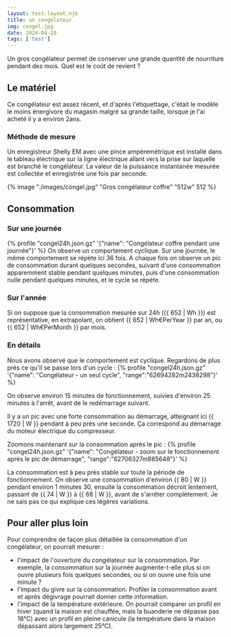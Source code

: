 ```yaml
---
layout: test-layout.njk 
title: un congélateur
img: congel.jpg
date: 2024-04-10
tags: ['test']
---
```


Un gros congélateur permet de conserver une grande quantité de nourriture pendant des mois. Quel est le coût de revient ?
<!-- excerpt -->

## Le matériel
<div id="Introduction">
<div>

Ce congélateur est assez récent, et d'après l'étiquettage, c'était le modèle le moins énergivore du magasin malgré sa grande taille, lorsque je l'ai acheté il y a environ 2ans.

### Méthode de mesure

Un enregistreur Shelly EM avec une pince ampèremétrique est installé dans le tableau électrique sur la ligne électrique allant vers la prise sur laquelle est branché le congélateur.
La valeur de la puissance instantanée mesurée est collectée et enregistrée une fois par seconde.
</div>
{% image "./images/congel.jpg" "Gros congélateur coffre" "512w" 512 %}
</div>

## Consommation

### Sur une journée

{% profile "congel24h.json.gz" '{"name": "Congélateur coffre pendant une journée"}' %}
On observe un comportement cyclique. Sur une journée, le même comportement se répète ici 36 fois. A chaque fois on observe un pic de consommation durant quelques secondes, suivant d'une consommation apparemment stable pendant quelques minutes, puis d'une consommation nulle pendant quelques minutes, et le cycle se répète.

### Sur l'année

Si on suppose que la consommation mesurée sur 24h ({{ 652 | Wh }}) est représentative, en extrapolant, on obtient {{ 652 |  Wh€PerYear }} par an, ou {{ 652 |  Wh€PerMonth }} par mois.

### En détails

Nous avons observé que le comportement est cyclique. Regardons de plus près ce qu'il se passe lors d'un cycle :
{% profile "congel24h.json.gz" '{"name": "Congélateur - un seul cycle", "range":"62694282m2438298"}' %}

On observe environ 15 minutes de fonctionnement, suivies d'environ 25 minutes à l'arrêt, avant de le redémarrage suivant.

Il y a un pic avec une forte consommation au démarrage, atteignant ici {{ 1720 | W }} pendant à peu près une seconde. Ça correspond au démarrage du moteur électrique du compresseur.

Zoomons maintenant sur la consommation après le pic :
{% profile "congel24h.json.gz" '{"name": "Congélateur - zoom sur le fonctionnement après le pic de démarrage", "range":"62706327m885648"}' %}

La consommation est à peu près stable sur toute la période de fonctionnement. On observe une consommation d'environ {{ 80 | W }} pendant environ 1 minutes 30, ensuite la consommation décroit lentement, passant de {{ 74 | W }} à {{ 68 | W }}, avant de s'arrêter complètement. Je ne sais pas ce qui explique ces légères variations.

<div id="plusloin">

## Pour aller plus loin

Pour comprendre de façon plus détaillée la consommation d'un congélateur, on pourrait mesurer :
- l'impact de l'ouverture du congélateur sur la consommation. Par exemple, la consommation sur la journée augmente-t-elle plus si on ouvre plusieurs fois quelques secondes, ou si on ouvre une fois une minute ?
- l'impact du givre sur la consommation. Profiler la consommation avant et après dégivrage pourrait donner cette information.
- l'impact de la température extérieure. On pourrait comparer un profil en hiver (quand la maison est chauffée, mais la buanderie ne dépasse pas 18°C) avec un profil en pleine canicule (la température dans la maison dépassant alors largement 25°C).
</div>